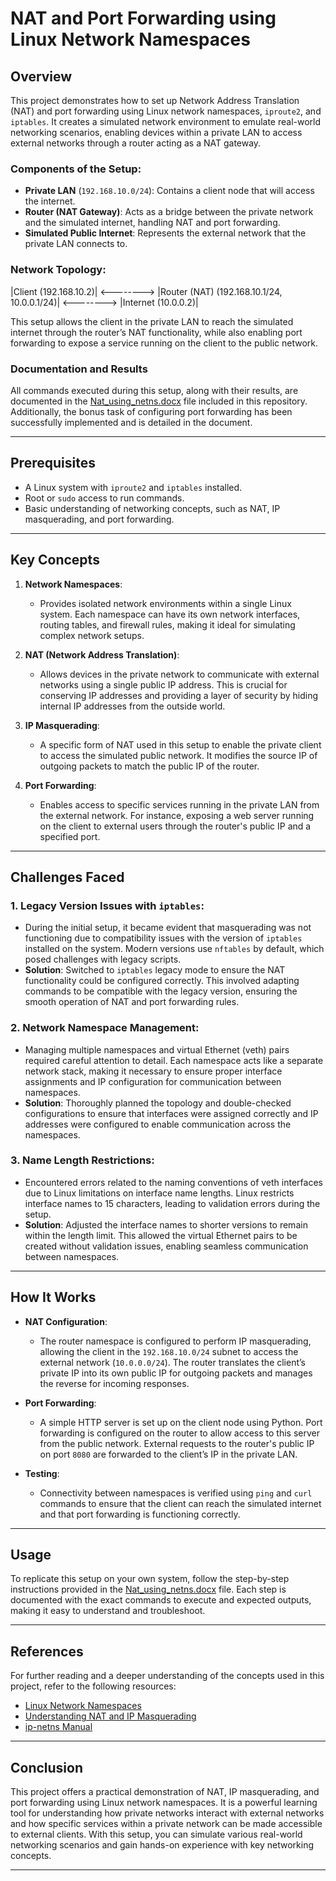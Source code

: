 # NAT and Port Forwarding using Linux Network Namespaces

## Overview

This project demonstrates how to set up Network Address Translation (NAT) and port forwarding using Linux network namespaces, `iproute2`, and `iptables`. It creates a simulated network environment to emulate real-world networking scenarios, enabling devices within a private LAN to access external networks through a router acting as a NAT gateway.

### Components of the Setup:
- **Private LAN** (`192.168.10.0/24`): Contains a client node that will access the internet.
- **Router (NAT Gateway)**: Acts as a bridge between the private network and the simulated internet, handling NAT and port forwarding.
- **Simulated Public Internet**: Represents the external network that the private LAN connects to.

### Network Topology:

|Client (192.168.10.2)| <--------> |Router (NAT) (192.168.10.1/24, 10.0.0.1/24)| <--------> |Internet (10.0.0.2)|


This setup allows the client in the private LAN to reach the simulated internet through the router’s NAT functionality, while also enabling port forwarding to expose a service running on the client to the public network.

### Documentation and Results

All commands executed during this setup, along with their results, are documented in the [Nat_using_netns.docx](Nat_using_netns.docx) file included in this repository. Additionally, the bonus task of configuring port forwarding has been successfully implemented and is detailed in the document.

---

## Prerequisites

- A Linux system with `iproute2` and `iptables` installed.
- Root or `sudo` access to run commands.
- Basic understanding of networking concepts, such as NAT, IP masquerading, and port forwarding.

---

## Key Concepts

1. **Network Namespaces**: 
   - Provides isolated network environments within a single Linux system. Each namespace can have its own network interfaces, routing tables, and firewall rules, making it ideal for simulating complex network setups.

2. **NAT (Network Address Translation)**: 
   - Allows devices in the private network to communicate with external networks using a single public IP address. This is crucial for conserving IP addresses and providing a layer of security by hiding internal IP addresses from the outside world.

3. **IP Masquerading**: 
   - A specific form of NAT used in this setup to enable the private client to access the simulated public network. It modifies the source IP of outgoing packets to match the public IP of the router.

4. **Port Forwarding**: 
   - Enables access to specific services running in the private LAN from the external network. For instance, exposing a web server running on the client to external users through the router's public IP and a specified port.

---

## Challenges Faced

### 1. **Legacy Version Issues with `iptables`**:
   - During the initial setup, it became evident that masquerading was not functioning due to compatibility issues with the version of `iptables` installed on the system. Modern versions use `nftables` by default, which posed challenges with legacy scripts.
   - **Solution**: Switched to `iptables` legacy mode to ensure the NAT functionality could be configured correctly. This involved adapting commands to be compatible with the legacy version, ensuring the smooth operation of NAT and port forwarding rules.

### 2. **Network Namespace Management**:
   - Managing multiple namespaces and virtual Ethernet (veth) pairs required careful attention to detail. Each namespace acts like a separate network stack, making it necessary to ensure proper interface assignments and IP configuration for communication between namespaces.
   - **Solution**: Thoroughly planned the topology and double-checked configurations to ensure that interfaces were assigned correctly and IP addresses were configured to enable communication across the namespaces.

### 3. **Name Length Restrictions**:
   - Encountered errors related to the naming conventions of veth interfaces due to Linux limitations on interface name lengths. Linux restricts interface names to 15 characters, leading to validation errors during the setup.
   - **Solution**: Adjusted the interface names to shorter versions to remain within the length limit. This allowed the virtual Ethernet pairs to be created without validation issues, enabling seamless communication between namespaces.

---

## How It Works

- **NAT Configuration**: 
   - The router namespace is configured to perform IP masquerading, allowing the client in the `192.168.10.0/24` subnet to access the external network (`10.0.0.0/24`). The router translates the client’s private IP into its own public IP for outgoing packets and manages the reverse for incoming responses.

- **Port Forwarding**: 
   - A simple HTTP server is set up on the client node using Python. Port forwarding is configured on the router to allow access to this server from the public network. External requests to the router's public IP on port `8080` are forwarded to the client’s IP in the private LAN.

- **Testing**:
   - Connectivity between namespaces is verified using `ping` and `curl` commands to ensure that the client can reach the simulated internet and that port forwarding is functioning correctly.

---

## Usage

To replicate this setup on your own system, follow the step-by-step instructions provided in the [Nat_using_netns.docx](Nat_using_netns.docx) file. Each step is documented with the exact commands to execute and expected outputs, making it easy to understand and troubleshoot.

---

## References

For further reading and a deeper understanding of the concepts used in this project, refer to the following resources:
- [Linux Network Namespaces](https://blogs.igalia.com/dpino/2016/04/10/network_namespaces/)
- [Understanding NAT and IP Masquerading](https://radagast.ca/linux/nat_and_ip_masquerade.pdf)
- [ip-netns Manual](https://man7.org/linux/man-pages/man8/ip-netns.8.html)

---

## Conclusion

This project offers a practical demonstration of NAT, IP masquerading, and port forwarding using Linux network namespaces. It is a powerful learning tool for understanding how private networks interact with external networks and how specific services within a private network can be made accessible to external clients. With this setup, you can simulate various real-world networking scenarios and gain hands-on experience with key networking concepts.

---


